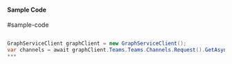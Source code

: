 #### Sample Code
#sample-code 

```C#

GraphServiceClient graphClient = new GraphServiceClient();
var channels = await graphClient.Teams.Teams.Channels.Request().GetAsync();
*** 

```